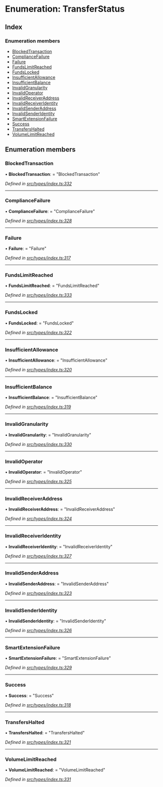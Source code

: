 # Enumeration: TransferStatus

## Index

### Enumeration members

* [BlockedTransaction](transferstatus.md#blockedtransaction)
* [ComplianceFailure](transferstatus.md#compliancefailure)
* [Failure](transferstatus.md#failure)
* [FundsLimitReached](transferstatus.md#fundslimitreached)
* [FundsLocked](transferstatus.md#fundslocked)
* [InsufficientAllowance](transferstatus.md#insufficientallowance)
* [InsufficientBalance](transferstatus.md#insufficientbalance)
* [InvalidGranularity](transferstatus.md#invalidgranularity)
* [InvalidOperator](transferstatus.md#invalidoperator)
* [InvalidReceiverAddress](transferstatus.md#invalidreceiveraddress)
* [InvalidReceiverIdentity](transferstatus.md#invalidreceiveridentity)
* [InvalidSenderAddress](transferstatus.md#invalidsenderaddress)
* [InvalidSenderIdentity](transferstatus.md#invalidsenderidentity)
* [SmartExtensionFailure](transferstatus.md#smartextensionfailure)
* [Success](transferstatus.md#success)
* [TransfersHalted](transferstatus.md#transfershalted)
* [VolumeLimitReached](transferstatus.md#volumelimitreached)

## Enumeration members

###  BlockedTransaction

• **BlockedTransaction**: = "BlockedTransaction"

*Defined in [src/types/index.ts:332](https://github.com/PolymathNetwork/polymesh-sdk/blob/0827a10/src/types/index.ts#L332)*

___

###  ComplianceFailure

• **ComplianceFailure**: = "ComplianceFailure"

*Defined in [src/types/index.ts:328](https://github.com/PolymathNetwork/polymesh-sdk/blob/0827a10/src/types/index.ts#L328)*

___

###  Failure

• **Failure**: = "Failure"

*Defined in [src/types/index.ts:317](https://github.com/PolymathNetwork/polymesh-sdk/blob/0827a10/src/types/index.ts#L317)*

___

###  FundsLimitReached

• **FundsLimitReached**: = "FundsLimitReached"

*Defined in [src/types/index.ts:333](https://github.com/PolymathNetwork/polymesh-sdk/blob/0827a10/src/types/index.ts#L333)*

___

###  FundsLocked

• **FundsLocked**: = "FundsLocked"

*Defined in [src/types/index.ts:322](https://github.com/PolymathNetwork/polymesh-sdk/blob/0827a10/src/types/index.ts#L322)*

___

###  InsufficientAllowance

• **InsufficientAllowance**: = "InsufficientAllowance"

*Defined in [src/types/index.ts:320](https://github.com/PolymathNetwork/polymesh-sdk/blob/0827a10/src/types/index.ts#L320)*

___

###  InsufficientBalance

• **InsufficientBalance**: = "InsufficientBalance"

*Defined in [src/types/index.ts:319](https://github.com/PolymathNetwork/polymesh-sdk/blob/0827a10/src/types/index.ts#L319)*

___

###  InvalidGranularity

• **InvalidGranularity**: = "InvalidGranularity"

*Defined in [src/types/index.ts:330](https://github.com/PolymathNetwork/polymesh-sdk/blob/0827a10/src/types/index.ts#L330)*

___

###  InvalidOperator

• **InvalidOperator**: = "InvalidOperator"

*Defined in [src/types/index.ts:325](https://github.com/PolymathNetwork/polymesh-sdk/blob/0827a10/src/types/index.ts#L325)*

___

###  InvalidReceiverAddress

• **InvalidReceiverAddress**: = "InvalidReceiverAddress"

*Defined in [src/types/index.ts:324](https://github.com/PolymathNetwork/polymesh-sdk/blob/0827a10/src/types/index.ts#L324)*

___

###  InvalidReceiverIdentity

• **InvalidReceiverIdentity**: = "InvalidReceiverIdentity"

*Defined in [src/types/index.ts:327](https://github.com/PolymathNetwork/polymesh-sdk/blob/0827a10/src/types/index.ts#L327)*

___

###  InvalidSenderAddress

• **InvalidSenderAddress**: = "InvalidSenderAddress"

*Defined in [src/types/index.ts:323](https://github.com/PolymathNetwork/polymesh-sdk/blob/0827a10/src/types/index.ts#L323)*

___

###  InvalidSenderIdentity

• **InvalidSenderIdentity**: = "InvalidSenderIdentity"

*Defined in [src/types/index.ts:326](https://github.com/PolymathNetwork/polymesh-sdk/blob/0827a10/src/types/index.ts#L326)*

___

###  SmartExtensionFailure

• **SmartExtensionFailure**: = "SmartExtensionFailure"

*Defined in [src/types/index.ts:329](https://github.com/PolymathNetwork/polymesh-sdk/blob/0827a10/src/types/index.ts#L329)*

___

###  Success

• **Success**: = "Success"

*Defined in [src/types/index.ts:318](https://github.com/PolymathNetwork/polymesh-sdk/blob/0827a10/src/types/index.ts#L318)*

___

###  TransfersHalted

• **TransfersHalted**: = "TransfersHalted"

*Defined in [src/types/index.ts:321](https://github.com/PolymathNetwork/polymesh-sdk/blob/0827a10/src/types/index.ts#L321)*

___

###  VolumeLimitReached

• **VolumeLimitReached**: = "VolumeLimitReached"

*Defined in [src/types/index.ts:331](https://github.com/PolymathNetwork/polymesh-sdk/blob/0827a10/src/types/index.ts#L331)*
